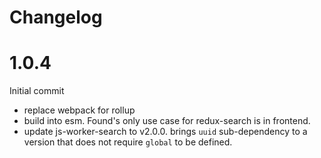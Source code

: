 # Changelog

# 1.0.4
Initial commit
- replace webpack for rollup
- build into esm. Found's only use case for redux-search is in frontend.
- update js-worker-search to v2.0.0. brings `uuid` sub-dependency to a version that does not require `global` to be defined.
